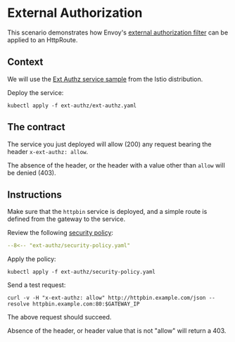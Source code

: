 # External Authorization

This scenario demonstrates how Envoy's [external authorization filter](https://www.envoyproxy.io/docs/envoy/v1.30.4/intro/arch_overview/security/ext_authz_filter#arch-overview-ext-authz) can be applied to an HttpRoute.

## Context

We will use the [Ext Authz service sample](https://github.com/istio/istio/tree/master/samples/extauthz) from the Istio distribution.

Deploy the service:

```shell
kubectl apply -f ext-authz/ext-authz.yaml
```

## The contract

The service you just deployed will allow (200) any request bearing the header `x-ext-authz: allow`.

The absence of the header, or the header with a value other than `allow` will be denied (403).

## Instructions

Make sure that the `httpbin` service is deployed, and a simple route is defined from the gateway to the service.

Review the following [security policy](https://gateway.envoyproxy.io/docs/api/extension_types/#securitypolicy):

```yaml linenums="1"
--8<-- "ext-authz/security-policy.yaml"
```

Apply the policy:

```shell
kubectl apply -f ext-authz/security-policy.yaml
```

Send a test request:

```shell
curl -v -H "x-ext-authz: allow" http://httpbin.example.com/json --resolve httpbin.example.com:80:$GATEWAY_IP
```

The above request should succeed.

Absence of the header, or header value that is not "allow" will return a 403.
